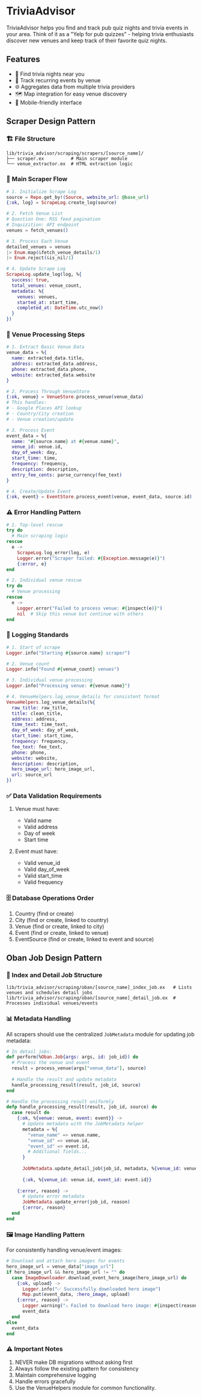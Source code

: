 # TriviaAdvisor

TriviaAdvisor helps you find and track pub quiz nights and trivia events in your area. Think of it as a "Yelp for pub quizzes" - helping trivia enthusiasts discover new venues and keep track of their favorite quiz nights.

## Features

- 🎯 Find trivia nights near you
- 📅 Track recurring events by venue
- 🌐 Aggregates data from multiple trivia providers
- 🗺️ Map integration for easy venue discovery
- 📱 Mobile-friendly interface

## Scraper Design Pattern

### 🏗️ File Structure
```
lib/trivia_advisor/scraping/scrapers/[source_name]/
├── scraper.ex          # Main scraper module
└── venue_extractor.ex  # HTML extraction logic
```

### 🔄 Main Scraper Flow
```elixir
# 1. Initialize Scrape Log
source = Repo.get_by!(Source, website_url: @base_url)
{:ok, log} = ScrapeLog.create_log(source)

# 2. Fetch Venue List
# Question One: RSS feed pagination
# Inquizition: API endpoint
venues = fetch_venues()

# 3. Process Each Venue
detailed_venues = venues
|> Enum.map(&fetch_venue_details/1)
|> Enum.reject(&is_nil/1)

# 4. Update Scrape Log
ScrapeLog.update_log(log, %{
  success: true,
  total_venues: venue_count,
  metadata: %{
    venues: venues,
    started_at: start_time,
    completed_at: DateTime.utc_now()
  }
})
```

### 🏢 Venue Processing Steps
```elixir
# 1. Extract Basic Venue Data
venue_data = %{
  name: extracted_data.title,
  address: extracted_data.address,
  phone: extracted_data.phone,
  website: extracted_data.website
}

# 2. Process Through VenueStore
{:ok, venue} = VenueStore.process_venue(venue_data)
# This handles:
# - Google Places API lookup
# - Country/City creation
# - Venue creation/update

# 3. Process Event
event_data = %{
  name: "#{source.name} at #{venue.name}",
  venue_id: venue.id,
  day_of_week: day,
  start_time: time,
  frequency: frequency,
  description: description,
  entry_fee_cents: parse_currency(fee_text)
}

# 4. Create/Update Event
{:ok, event} = EventStore.process_event(venue, event_data, source.id)
```

### ⚠️ Error Handling Pattern
```elixir
# 1. Top-level rescue
try do
  # Main scraping logic
rescue
  e ->
    ScrapeLog.log_error(log, e)
    Logger.error("Scraper failed: #{Exception.message(e)}")
    {:error, e}
end

# 2. Individual venue rescue
try do
  # Venue processing
rescue
  e ->
    Logger.error("Failed to process venue: #{inspect(e)}")
    nil  # Skip this venue but continue with others
end
```

### 📝 Logging Standards
```elixir
# 1. Start of scrape
Logger.info("Starting #{source.name} scraper")

# 2. Venue count
Logger.info("Found #{venue_count} venues")

# 3. Individual venue processing
Logger.info("Processing venue: #{venue.name}")

# 4. VenueHelpers.log_venue_details for consistent format
VenueHelpers.log_venue_details(%{
  raw_title: raw_title,
  title: clean_title,
  address: address,
  time_text: time_text,
  day_of_week: day_of_week,
  start_time: start_time,
  frequency: frequency,
  fee_text: fee_text,
  phone: phone,
  website: website,
  description: description,
  hero_image_url: hero_image_url,
  url: source_url
})
```

### ✅ Data Validation Requirements
1. Venue must have:
   - Valid name
   - Valid address
   - Day of week
   - Start time

2. Event must have:
   - Valid venue_id
   - Valid day_of_week
   - Valid start_time
   - Valid frequency

### 🗄️ Database Operations Order
1. Country (find or create)
2. City (find or create, linked to country)
3. Venue (find or create, linked to city)
4. Event (find or create, linked to venue)
5. EventSource (find or create, linked to event and source)

## Oban Job Design Pattern

### 🔄 Index and Detail Job Structure
```
lib/trivia_advisor/scraping/oban/[source_name]_index_job.ex   # Lists venues and schedules detail jobs
lib/trivia_advisor/scraping/oban/[source_name]_detail_job.ex  # Processes individual venues/events
```

### 📊 Metadata Handling
All scrapers should use the centralized `JobMetadata` module for updating job metadata:

```elixir
# In detail jobs:
def perform(%Oban.Job{args: args, id: job_id}) do
  # Process the venue and event
  result = process_venue(args["venue_data"], source)
  
  # Handle the result and update metadata
  handle_processing_result(result, job_id, source)
end

# Handle the processing result uniformly
defp handle_processing_result(result, job_id, source) do
  case result do
    {:ok, %{venue: venue, event: event}} ->
      # Update metadata with the JobMetadata helper
      metadata = %{
        "venue_name" => venue.name,
        "venue_id" => venue.id,
        "event_id" => event.id,
        # Additional fields...
      }
      
      JobMetadata.update_detail_job(job_id, metadata, %{venue_id: venue.id, event_id: event.id})
      
      {:ok, %{venue_id: venue.id, event_id: event.id}}
      
    {:error, reason} ->
      # Update error metadata
      JobMetadata.update_error(job_id, reason)
      {:error, reason}
  end
end
```

### 🖼️ Image Handling Pattern
For consistently handling venue/event images:

```elixir
# Download and attach hero images for events
hero_image_url = venue_data["image_url"]
if hero_image_url && hero_image_url != "" do
  case ImageDownloader.download_event_hero_image(hero_image_url) do
    {:ok, upload} ->
      Logger.info("✅ Successfully downloaded hero image")
      Map.put(event_data, :hero_image, upload)
    {:error, reason} ->
      Logger.warning("⚠️ Failed to download hero image: #{inspect(reason)}")
      event_data
  end
else
  event_data
end
```

### ⚠️ Important Notes
1. NEVER make DB migrations without asking first
2. Always follow the existing pattern for consistency
3. Maintain comprehensive logging
4. Handle errors gracefully
5. Use the VenueHelpers module for common functionality.